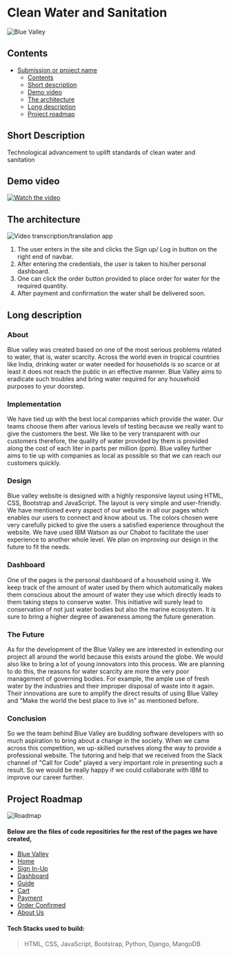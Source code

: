 # Clean Water and Sanitation

![Blue Valley](https://user-images.githubusercontent.com/72182858/127742011-4b5a45b7-1b51-435f-bd1a-5cfe4730a1f0.jpg)

## Contents

- [Submission or project name](#clean-water-and-sanitation)
  - [Contents](#contents)
  - [Short description](#short-description)
  - [Demo video](#demo-video)
  - [The architecture](#the-architecture)
  - [Long description](#long-description)
  - [Project roadmap](#project-roadmap)


## Short Description 

Technological advancement to uplift standards of clean water and sanitation

## Demo video 

[![Watch the video](https://user-images.githubusercontent.com/72182858/127743628-778fa0f1-03c0-4536-8174-4563110f5ded.jpeg)](https://youtu.be/Ex-PlGfAF3M)

## The architecture

![Video transcription/translation app](https://user-images.githubusercontent.com/72182858/127742562-7d94394a-d4a9-494d-917d-2af4c64b2636.jpeg)

1. The user enters in the site and clicks the Sign up/ Log in button on the right end of navbar.
2. After entering the credentials, the user is taken to his/her personal dashboard.
3. One can click the order button provided to place order for water for the required quantity.
4. After payment and confirmation the water shall be delivered soon.

## Long description 

### About

Blue valley was created based on one of the most serious problems related to water, that is, water scarcity. Across the world even in tropical countries like India, drinking water or water needed for households is so scarce or at least it does not reach the public in an effective manner. Blue Valley aims to eradicate such troubles and bring water required for any household purposes to your doorstep.

### Implementation

We have tied up with the best local companies which provide the water. Our teams choose them after various levels of testing because we really want to give the customers the best. We like to be very transparent with our customers therefore, the quality of water provided by them is provided along the cost of each liter in parts per million (ppm). Blue valley further aims to tie up with companies as local as possible so that we can reach our customers quickly.

### Design

Blue valley website is designed with a highly responsive layout using HTML, CSS, Bootstrap and JavaScript. The layout is very simple and user-friendly. We have mentioned every aspect of our website in all our pages which enables our users to connect and know about us. The colors chosen were very carefully picked to give the users a satisfied experience throughout the website. We have used IBM Watson as our Chabot to facilitate the user experience to another whole level. We plan on improving our design in the future to fit the needs.

### Dashboard

One of the pages is the personal dashboard of a household using it. We keep track of the amount of water used by them which automatically makes them conscious about the amount of water they use which directly leads to them taking steps to conserve water. This initiative will surely lead to conservation of not just water bodies but also the marine ecosystem. It is sure to bring a higher degree of awareness among the future generation.

### The Future

As for the development of the Blue Valley we are interested in extending our project all around the world because this exists around the globe. We would also like to bring a lot of young innovators into this process. We are planning to do this, the reasons for water scarcity are more the very poor management of governing bodies. For example, the ample use of fresh water by the industries and their improper disposal of waste into it again. Their innovations are sure to amplify the direct results of using Blue Valley and  "Make the world the best place to live in" as mentioned before.

### Conclusion

So we the team behind Blue Valley are budding software developers with so much aspiration to bring about a change in the society. When we came across this competition, we up-skilled ourselves along the way to provide a professional website. The tutoring and help that we received from the Slack channel of "Call for Code" played a very important role in presenting such a result. So we would be really happy if we could collaborate with IBM to improve our career further.

## Project Roadmap

![Roadmap](https://user-images.githubusercontent.com/72182858/127742296-31961ad9-8823-407d-9759-81a65ce2995b.jpeg)

#### Below are the files of code repositiries for the rest of the pages we have created,

- [Blue Valley](https://github.com/PENTA-MORTALS/BLUE-VALLEY)
- [Home](https://github.com/PENTA-MORTALS/Home)
- [Sign In-Up](https://github.com/PENTA-MORTALS/Sign-In-Up)
- [Dashboard](https://github.com/PENTA-MORTALS/Dashboard)
- [Guide](https://github.com/PENTA-MORTALS/Guide)
- [Cart](https://github.com/PENTA-MORTALS/Cart)
- [Payment](https://github.com/PENTA-MORTALS/Payment)
- [Order Confirmed](https://github.com/PENTA-MORTALS/Order-Confirmed)
- [About Us](https://github.com/PENTA-MORTALS/About-Us)

#### Tech Stacks used to build:
 > HTML, CSS, JavaScript, Bootstrap, Python, Django, MangoDB





